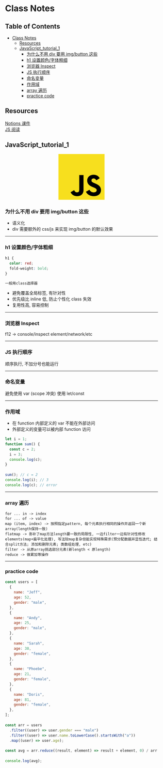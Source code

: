 # Class Notes

## Table of Contents

- [Class Notes](#class-notes)
  - [Resources](#resources)
  - [JavaScript_tutorial_1](javascript_tutorial_1)
    - [为什么不用 div 要用 img/button 这些](#为什么不用-div-要用-imgbutton-这些)
    - [h1 设置颜色/字体粗细](#h1-设置颜色字体粗细)
    - [浏览器 Inspect](#浏览器-inspect)
    - [JS 执行顺序](#js-执行顺序)
    - [命名变量](#命名变量)
    - [作用域](#作用域)
    - [array 遍历](#array-遍历)
    - [practice code](#practice-code)

## Resources

[Notions 课件](https://narrow-howler-e0c.notion.site/JS-1-c1af3fe7744943abb0e1f18fada82474)<br>
[JS 阅读](https://github.com/getify/You-Dont-Know-JS)<br>

## JavaScript_tutorial_1

<p align='center'><img src='../image/js.png' width='30%' height='30%' /></p>

### 为什么不用 div 要用 img/button 这些

- 语义化
- div 需要额外的 css/js 来实现 img/button 的默认效果

<hr>

### h1 设置颜色/字体粗细

```css
h1 {
  color: red;
  fold-weight: bold;
}
```

`一般用class选择器`

- 避免覆盖全局标签, 有针对性
- 优先级比 inline 低, 防止个性化 class 失效
- 复用性高, 容易控制

<hr>

### 浏览器 Inspect

f12 -> console/inspect element/network/etc

<hr>

### JS 执行顺序

顺序执行, 不加分号也能运行

<hr>

### 命名变量

避免使用 var (scope 冲突)
使用 let/const

<hr>

### 作用域

- 在 function 内部定义的 var 不能在外部访问
- 外部定义的变量可以被内部 function 访问

```js
let i = 1;
function sum() {
  const c = 2;
  i = 3;
  console.log(c);
}

sum(); // c = 2
console.log(i); // 3
console.log(c); // error
```

<hr>

### array 遍历

```shell
for ... in -> index
for ... of -> value
map (item, index) -> 按照指定pattern, 每个元素执行相同的操作并返回一个新array(length保持一致)
flatmap -> 弥补了map方法length要一致的局限性, 一边filter一边有针对性修改elements(map+扁平化处理), 写法较map复杂但能实现特殊需求(预分配数据并显性迭代; 结合split方法; 添加和删除元素; 类数组处理, etc)
filter -> 从原array挑选部分元素(新length < 原length)
reduce -> 做累加等操作
```

<hr>

### practice code

```js
const users = [
  {
    name: "Jeff",
    age: 52,
    gender: "male",
  },
  {
    name: "Andy",
    age: 25,
    gender: "male",
  },
  {
    name: "Sarah",
    age: 30,
    gender: "female",
  },
  {
    name: "Phoebe",
    age: 21,
    gender: "female",
  },
  {
    name: "Doris",
    age: 81,
    gender: "female",
  },
];

const arr = users
  .filter((user) => user.gender === "male")
  .filter((user) => user.name.toLowerCase().startsWith("a"))
  .map((user) => user.age);

const avg = arr.reduce((result, element) => result + element, 0) / arr.length;

console.log(avg);
```
